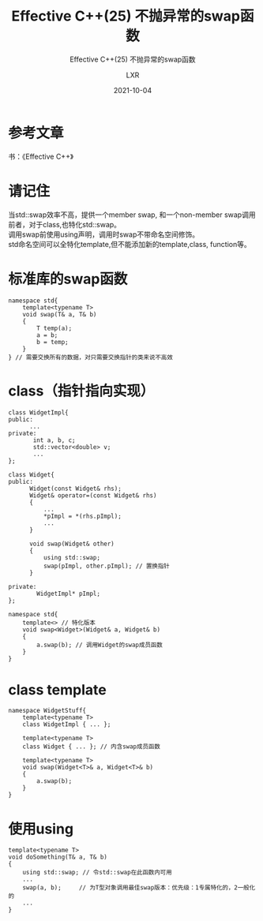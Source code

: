 ﻿---
layout:     post
title:   Effective C++(25) 不抛异常的swap函数
subtitle:   Effective C++(25) 不抛异常的swap函数
date:       2021-10-04
author:     LXR
header-img: img/post-bg-re-vs-ng2.jpg
catalog: true
tags:
    - Effective C++
    - 不抛异常的swap函数
---

# 参考文章
书：《Effective C++》

# 请记住
当std::swap效率不高，提供一个member swap, 和一个non-member swap调用前者，对于class,也特化std::swap。  
调用swap前使用using声明，调用时swap不带命名空间修饰。  
std命名空间可以全特化template,但不能添加新的template,class, function等。  

# 标准库的swap函数
```
namespace std{
    template<typename T>
    void swap(T& a, T& b)
    {
        T temp(a);
        a = b;
        b = temp;
    }
} // 需要交换所有的数据，对只需要交换指针的类来说不高效
```

# class（指针指向实现）
```
class WidgetImpl{
public:
      ...
private:
       int a, b, c;
       std::vector<double> v;
       ...
};

class Widget{
public:
      Widget(const Widget& rhs);
      Widget& operator=(const Widget& rhs)
      {
          ...
          *pImpl = *(rhs.pImpl);
          ...
      }
      
      void swap(Widget& other)
      {
          using std::swap;
          swap(pImpl, other.pImpl); // 置换指针
      }
      
private:
        WidgetImpl* pImpl;
};

namespace std{
    template<> // 特化版本
    void swap<Widget>(Widget& a, Widget& b)
    {
        a.swap(b); // 调用Widget的swap成员函数
    }
}
```

# class template
```
namespace WidgetStuff{
    template<typename T>
    class WidgetImpl { ... };
    
    template<typename T>
    class Widget { ... }; // 内含swap成员函数
    
    template<typename T>
    void swap(Widget<T>& a, Widget<T>& b)
    {
        a.swap(b);
    }
}
```

# 使用using
```
template<typename T>
void doSomething(T& a, T& b)
{
    using std::swap; // 令std::swap在此函数内可用
    ...
    swap(a, b);     // 为T型对象调用最佳swap版本：优先级：1专属特化的，2一般化的
    ...
}

```

